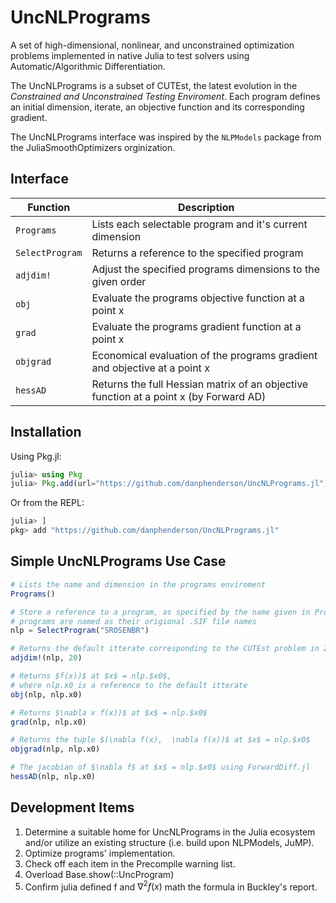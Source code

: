 # UncNLPrograms
A set of high-dimensional, nonlinear, and unconstrained optimization problems implemented in
native Julia to test solvers using Automatic/Algorithmic Differentiation.

The UncNLPrograms is a subset of CUTEst, the latest evolution in the _Constrained and 
Unconstrained Testing Enviroment_. Each program defines an initial dimension, iterate, 
an objective function and its corresponding gradient.

The UncNLPrograms interface was inspired by the `NLPModels` package from
the JuliaSmoothOptimizers orginization.


## Interface
Function           | Description
-------------------|------------
`Programs`		   | Lists each selectable program and it's current dimension 
`SelectProgram`	   | Returns a reference to the specified program
`adjdim!`		   | Adjust the specified programs dimensions to the given order
`obj`			   | Evaluate the programs objective function at a point x
`grad`			   | Evaluate the programs gradient function at a point x
`objgrad`		   | Economical evaluation of the programs gradient and objective at a point x
`hessAD`		   | Returns the full Hessian matrix of an objective function at a point x (by Forward AD)

## Installation
Using Pkg.jl:
```julia
julia> using Pkg
julia> Pkg.add(url="https://github.com/danphenderson/UncNLPrograms.jl")
```  

Or from the REPL:
```julia
julia> ]
pkg> add "https://github.com/danphenderson/UncNLPrograms.jl"
``` 


## Simple UncNLPrograms Use Case
```julia
# Lists the name and dimension in the programs enviroment
Programs() 

# Store a reference to a program, as specified by the name given in Programs()
# programs are named as their origional .SIF file names
nlp = SelectProgram("SROSENBR")

# Returns the default itterate corresponding to the CUTEst problem in 20 dimensions
adjdim!(nlp, 20)

# Returns $f(x))$ at $x$ = nlp.$x0$, 
# where nlp.x0 is a reference to the default itterate
obj(nlp, nlp.x0) 

# Returns $\nabla x f(x))$ at $x$ = nlp.$x0$ 
grad(nlp, nlp.x0)

# Returns the tuple $(\nabla f(x),  \nabla f(x))$ at $x$ = nlp.$x0$ 
objgrad(nlp, nlp.x0)

# The jacobian of $\nabla f$ at $x$ = nlp.$x0$ using ForwardDiff.jl
hessAD(nlp, nlp.x0)
```

## Development Items
1. Determine a suitable home for UncNLPrograms in the Julia ecosystem and/or utilize an existing structure (i.e. build upon NLPModels, JuMP).
2. Optimize programs' implementation.
3. Check off each item in the Precompile warning list.
4. Overload Base.show(::UncProgram)
5. Confirm julia defined f and $\nabla^2 f(x)$ math the formula in Buckley's report.
